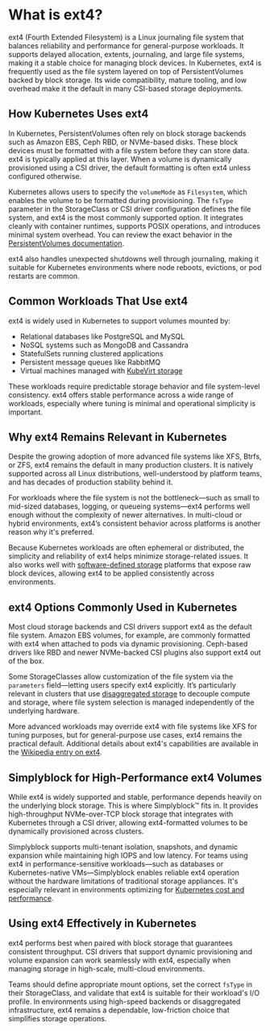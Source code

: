 # What is ext4?

ext4 (Fourth Extended Filesystem) is a Linux journaling file system that balances reliability and performance for general-purpose workloads. It supports delayed allocation, extents, journaling, and large file systems, making it a stable choice for managing block devices. In Kubernetes, ext4 is frequently used as the file system layered on top of PersistentVolumes backed by block storage. Its wide compatibility, mature tooling, and low overhead make it the default in many CSI-based storage deployments.

## How Kubernetes Uses ext4

In Kubernetes, PersistentVolumes often rely on block storage backends such as Amazon EBS, Ceph RBD, or NVMe-based disks. These block devices must be formatted with a file system before they can store data. ext4 is typically applied at this layer. When a volume is dynamically provisioned using a CSI driver, the default formatting is often ext4 unless configured otherwise.

Kubernetes allows users to specify the `volumeMode` as `Filesystem`, which enables the volume to be formatted during provisioning. The `fsType` parameter in the StorageClass or CSI driver configuration defines the file system, and ext4 is the most commonly supported option. It integrates cleanly with container runtimes, supports POSIX operations, and introduces minimal system overhead. You can review the exact behavior in the [PersistentVolumes documentation](https://kubernetes.io/docs/concepts/storage/persistent-volumes/).

ext4 also handles unexpected shutdowns well through journaling, making it suitable for Kubernetes environments where node reboots, evictions, or pod restarts are common.

## Common Workloads That Use ext4

ext4 is widely used in Kubernetes to support volumes mounted by:

- Relational databases like PostgreSQL and MySQL  
- NoSQL systems such as MongoDB and Cassandra  
- StatefulSets running clustered applications  
- Persistent message queues like RabbitMQ  
- Virtual machines managed with [KubeVirt storage](https://www.simplyblock.io/use-cases/kubevirt-storage/)

These workloads require predictable storage behavior and file system-level consistency. ext4 offers stable performance across a wide range of workloads, especially where tuning is minimal and operational simplicity is important.

## Why ext4 Remains Relevant in Kubernetes

Despite the growing adoption of more advanced file systems like XFS, Btrfs, or ZFS, ext4 remains the default in many production clusters. It is natively supported across all Linux distributions, well-understood by platform teams, and has decades of production stability behind it.

For workloads where the file system is not the bottleneck—such as small to mid-sized databases, logging, or queueing systems—ext4 performs well enough without the complexity of newer alternatives. In multi-cloud or hybrid environments, ext4’s consistent behavior across platforms is another reason why it's preferred.

Because Kubernetes workloads are often ephemeral or distributed, the simplicity and reliability of ext4 helps minimize storage-related issues. It also works well with [software-defined storage](https://www.simplyblock.io/use-cases/software-defined-storage/) platforms that expose raw block devices, allowing ext4 to be applied consistently across environments.

## ext4 Options Commonly Used in Kubernetes

Most cloud storage backends and CSI drivers support ext4 as the default file system. Amazon EBS volumes, for example, are commonly formatted with ext4 when attached to pods via dynamic provisioning. Ceph-based drivers like RBD and newer NVMe-backed CSI plugins also support ext4 out of the box.

Some StorageClasses allow customization of the file system via the `parameters` field—letting users specify ext4 explicitly. It’s particularly relevant in clusters that use [disaggregated storage](https://www.simplyblock.io/use-cases/disaggregated-storage/) to decouple compute and storage, where file system selection is managed independently of the underlying hardware.

More advanced workloads may override ext4 with file systems like XFS for tuning purposes, but for general-purpose use cases, ext4 remains the practical default. Additional details about ext4's capabilities are available in the [Wikipedia entry on ext4](https://en.wikipedia.org/wiki/Ext4).

## Simplyblock for High-Performance ext4 Volumes

While ext4 is widely supported and stable, performance depends heavily on the underlying block storage. This is where Simplyblock™ fits in. It provides high-throughput NVMe-over-TCP block storage that integrates with Kubernetes through a CSI driver, allowing ext4-formatted volumes to be dynamically provisioned across clusters.

Simplyblock supports multi-tenant isolation, snapshots, and dynamic expansion while maintaining high IOPS and low latency. For teams using ext4 in performance-sensitive workloads—such as databases or Kubernetes-native VMs—Simplyblock enables reliable ext4 operation without the hardware limitations of traditional storage appliances. It's especially relevant in environments optimizing for [Kubernetes cost and performance](https://www.simplyblock.io/use-cases/optimizing-kubernetes-costs/).

## Using ext4 Effectively in Kubernetes

ext4 performs best when paired with block storage that guarantees consistent throughput. CSI drivers that support dynamic provisioning and volume expansion can work seamlessly with ext4, especially when managing storage in high-scale, multi-cloud environments.

Teams should define appropriate mount options, set the correct `fsType` in their StorageClass, and validate that ext4 is suitable for their workload's I/O profile. In environments using high-speed backends or disaggregated infrastructure, ext4 remains a dependable, low-friction choice that simplifies storage operations.
